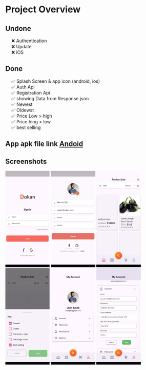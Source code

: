 # Project Overview

## Undone 
&ensp;&thinsp;&ensp;&thinsp;❌ Authentication<br>
&ensp;&thinsp;&ensp;&thinsp;❌ Update <br>
&ensp;&thinsp;&ensp;&thinsp;❌ iOS<br>
## Done
&ensp;&thinsp;&ensp;&thinsp;✅ Splash Screen & app icon (android, ios) <br> 
&ensp;&thinsp;&ensp;&thinsp;✅ Auth Api <br>
&ensp;&thinsp;&ensp;&thinsp;✅ Registration Api <br>
&ensp;&thinsp;&ensp;&thinsp;✅ showing Data from Response.json <br>
&ensp;&thinsp;&ensp;&thinsp;✅ Newest <br>
&ensp;&thinsp;&ensp;&thinsp;✅ Oldewst <br>
&ensp;&thinsp;&ensp;&thinsp;✅ Price Low > high <br>
&ensp;&thinsp;&ensp;&thinsp;✅ Price hing < low<br>
&ensp;&thinsp;&ensp;&thinsp;✅ best selling <br>

## App apk file link [Andoid](https://github.com/anasmj/dokan/tree/main/release_apk)

## Screenshots

<img src="/app_images/login.jpeg" height="300"> <img src="/app_images/signUp.jpeg" height="300">  <img src="/app_images/home.jpeg" height="300">  <img src="/app_images/filter.jpeg" height="300">  <img src="/app_images/profile.jpeg" height="300">  <img src="/app_images/updateProfile.jpeg" height="300">
 
